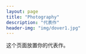 ```yaml
---
layout: page
title: "Photography"
description: "代表作"
header-img: "img/dover1.jpg"
---
```


这个页面放置你的代表作。
